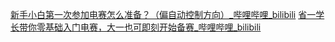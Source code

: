 [新手小白第一次参加电赛怎么准备？（偏自动控制方向）_哔哩哔哩_bilibili](https://www.bilibili.com/video/BV1Nb421q7xz)
[省一学长带你零基础入门电赛，大一也可即刻开始备赛_哔哩哔哩_bilibili](https://www.bilibili.com/video/BV1Pj1TYLEwe/?spm_id_from=333.337.search-card.all.click&vd_source=f129459aae6c6657e79d179b353113ae)